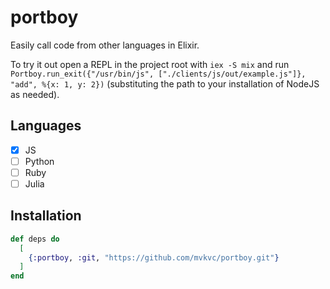 # portboy

Easily call code from other languages in Elixir.

To try it out open a REPL in the project root with `iex -S mix` and run `Portboy.run_exit({"/usr/bin/js", ["./clients/js/out/example.js"]}, "add", %{x: 1, y: 2})` (substituting the path to your installation of NodeJS as needed).

## Languages

- [X] JS
- [ ] Python
- [ ] Ruby
- [ ] Julia

## Installation

```elixir
def deps do
  [
    {:portboy, :git, "https://github.com/mvkvc/portboy.git"}
  ]
end
```
